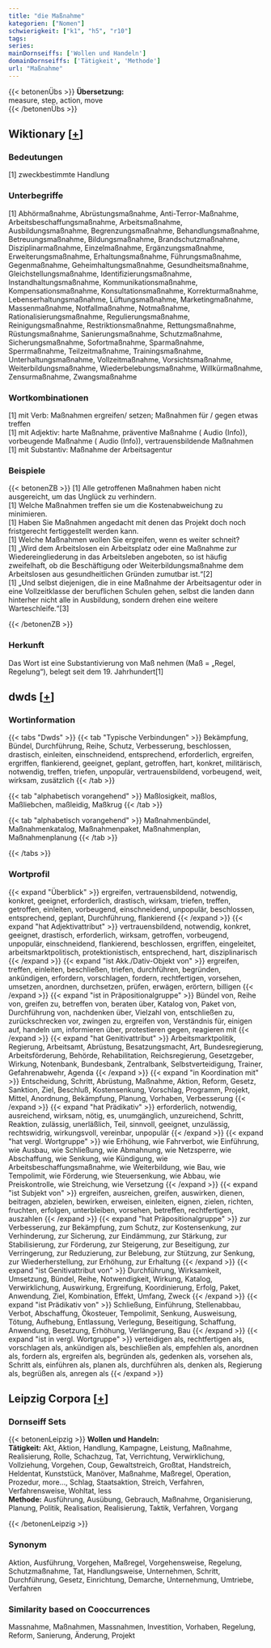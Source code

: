 ```yaml
---
title: "die Maßnahme"
kategorien: ["Nomen"]
schwierigkeit: ["k1", "h5", "r10"]
tags:
series:
mainDornseiffs: ['Wollen und Handeln']
domainDornseiffs: ['Tätigkeit', 'Methode']
url: "Maßnahme"
---
```


{{< betonenÜbs >}}
**Übersetzung:**  
measure, step, action, move  
{{< /betonenÜbs >}}

## Wiktionary [[+](https://de.wiktionary.org/wiki/Maßnahme)]

### Bedeutungen
[1] zweckbestimmte Handlung  

### Unterbegriffe
[1] Abhörmaßnahme, Abrüstungsmaßnahme, Anti-Terror-Maßnahme, Arbeitsbeschaffungsmaßnahme, Arbeitsmaßnahme, Ausbildungsmaßnahme, Begrenzungsmaßnahme, Behandlungsmaßnahme, Betreuungsmaßnahme, Bildungsmaßnahme, Brandschutzmaßnahme, Disziplinarmaßnahme, Einzelmaßnahme, Ergänzungsmaßnahme, Erweiterungsmaßnahme, Erhaltungsmaßnahme, Führungsmaßnahme, Gegenmaßnahme, Geheimhaltungsmaßnahme, Gesundheitsmaßnahme, Gleichstellungsmaßnahme, Identifizierungsmaßnahme, Instandhaltungsmaßnahme, Kommunikationsmaßnahme, Kompensationsmaßnahme, Konsultationsmaßnahme, Korrekturmaßnahme, Lebenserhaltungsmaßnahme, Lüftungsmaßnahme, Marketingmaßnahme, Massenmaßnahme, Notfallmaßnahme, Notmaßnahme, Rationalisierungsmaßnahme, Regulierungsmaßnahme, Reinigungsmaßnahme, Restriktionsmaßnahme, Rettungsmaßnahme, Rüstungsmaßnahme, Sanierungsmaßnahme, Schutzmaßnahme, Sicherungsmaßnahme, Sofortmaßnahme, Sparmaßnahme, Sperrmaßnahme, Teilzeitmaßnahme, Trainingsmaßnahme, Unterhaltungsmaßnahme, Vollzeitmaßnahme, Vorsichtsmaßnahme, Weiterbildungsmaßnahme, Wiederbelebungsmaßnahme, Willkürmaßnahme, Zensurmaßnahme, Zwangsmaßnahme  

### Wortkombinationen
[1] mit Verb: Maßnahmen ergreifen/ setzen; Maßnahmen für / gegen etwas treffen  
[1] mit Adjektiv: harte Maßnahme, präventive Maßnahme ( Audio (Info)), vorbeugende Maßnahme ( Audio (Info)), vertrauensbildende Maßnahmen  
[1] mit Substantiv: Maßnahme der Arbeitsagentur  

### Beispiele
{{< betonenZB >}}
[1] Alle getroffenen Maßnahmen haben nicht ausgereicht, um das Unglück zu verhindern.  
[1] Welche Maßnahmen treffen sie um die Kostenabweichung zu minimieren.  
[1] Haben Sie Maßnahmen angedacht mit denen das Projekt doch noch fristgerecht fertiggestellt werden kann.  
[1] Welche Maßnahmen wollen Sie ergreifen, wenn es weiter schneit?  
[1] „Wird dem Arbeitslosen ein Arbeitsplatz oder eine Maßnahme zur Wiedereingliederung in das Arbeitsleben angeboten, so ist häufig zweifelhaft, ob die Beschäftigung oder Weiterbildungsmaßnahme dem Arbeitslosen aus gesundheitlichen Gründen zumutbar ist.“[2]  
[1] „Und selbst diejenigen, die in eine Maßnahme der Arbeitsagentur oder in eine Vollzeitklasse der beruflichen Schulen gehen, selbst die landen dann hinterher nicht alle in Ausbildung, sondern drehen eine weitere Warteschleife.“[3]  

{{< /betonenZB >}}
### Herkunft
Das Wort ist eine Substantivierung von Maß nehmen (Maß = „Regel, Regelung“), belegt seit dem 19. Jahrhundert[1]  



## dwds [[+](https://www.dwds.de/wb/Maßnahme)]

### Wortinformation
{{< tabs "Dwds" >}}
{{< tab "Typische Verbindungen" >}}
Bekämpfung, Bündel, Durchführung, Reihe, Schutz, Verbesserung, beschlossen, drastisch, einleiten, einschneidend, entsprechend, erforderlich, ergreifen, ergriffen, flankierend, geeignet, geplant, getroffen, hart, konkret, militärisch, notwendig, treffen, triefen, unpopulär, vertrauensbildend, vorbeugend, weit, wirksam, zusätzlich
{{< /tab >}}

{{< tab "alphabetisch vorangehend" >}}
Maßlosigkeit, maßlos, Maßliebchen, maßleidig, Maßkrug
{{< /tab >}}

{{< tab "alphabetisch vorangehend" >}}
Maßnahmenbündel, Maßnahmenkatalog, Maßnahmenpaket, Maßnahmenplan, Maßnahmenplanung
{{< /tab >}}

{{< /tabs >}}

### Wortprofil
{{< expand "Überblick" >}} ergreifen, vertrauensbildend, notwendig, konkret, geeignet, erforderlich, drastisch, wirksam, triefen, treffen, getroffen, einleiten, vorbeugend, einschneidend, unpopulär, beschlossen, entsprechend, geplant, Durchführung, flankierend {{< /expand >}}
{{< expand "hat Adjektivattribut" >}} vertrauensbildend, notwendig, konkret, geeignet, drastisch, erforderlich, wirksam, getroffen, vorbeugend, unpopulär, einschneidend, flankierend, beschlossen, ergriffen, eingeleitet, arbeitsmarktpolitisch, protektionistisch, entsprechend, hart, disziplinarisch {{< /expand >}}
{{< expand "ist Akk./Dativ-Objekt von" >}} ergreifen, treffen, einleiten, beschließen, triefen, durchführen, begründen, ankündigen, erfordern, vorschlagen, fordern, rechtfertigen, vorsehen, umsetzen, anordnen, durchsetzen, prüfen, erwägen, erörtern, billigen {{< /expand >}}
{{< expand "ist in Präpositionalgruppe" >}} Bündel von, Reihe von, greifen zu, betreffen von, beraten über, Katalog von, Paket von, Durchführung von, nachdenken über, Vielzahl von, entschließen zu, zurückschrecken vor, zwingen zu, ergreifen von, Verständnis für, einigen auf, handeln um, informieren über, protestieren gegen, reagieren mit {{< /expand >}}
{{< expand "hat Genitivattribut" >}} Arbeitsmarktpolitik, Regierung, Arbeitsamt, Abrüstung, Besatzungsmacht, Art, Bundesregierung, Arbeitsförderung, Behörde, Rehabilitation, Reichsregierung, Gesetzgeber, Wirkung, Notenbank, Bundesbank, Zentralbank, Selbstverteidigung, Trainer, Gefahrenabwehr, Agenda {{< /expand >}}
{{< expand "in Koordination mit" >}} Entscheidung, Schritt, Abrüstung, Maßnahme, Aktion, Reform, Gesetz, Sanktion, Ziel, Beschluß, Kostensenkung, Vorschlag, Programm, Projekt, Mittel, Anordnung, Bekämpfung, Planung, Vorhaben, Verbesserung {{< /expand >}}
{{< expand "hat Prädikativ" >}} erforderlich, notwendig, ausreichend, wirksam, nötig, es, unumgänglich, unzureichend, Schritt, Reaktion, zulässig, unerläßlich, Teil, sinnvoll, geeignet, unzulässig, rechtswidrig, wirkungsvoll, vereinbar, unpopulär {{< /expand >}}
{{< expand "hat vergl. Wortgruppe" >}} wie Erhöhung, wie Fahrverbot, wie Einführung, wie Ausbau, wie Schließung, wie Abmahnung, wie Netzsperre, wie Abschaffung, wie Senkung, wie Kündigung, wie Arbeitsbeschaffungsmaßnahme, wie Weiterbildung, wie Bau, wie Tempolimit, wie Förderung, wie Steuersenkung, wie Abbau, wie Preiskontrolle, wie Streichung, wie Versetzung {{< /expand >}}
{{< expand "ist Subjekt von" >}} ergreifen, ausreichen, greifen, auswirken, dienen, beitragen, abzielen, bewirken, erweisen, einleiten, eignen, zielen, richten, fruchten, erfolgen, unterbleiben, vorsehen, betreffen, rechtfertigen, auszahlen {{< /expand >}}
{{< expand "hat Präpositionalgruppe" >}} zur Verbesserung, zur Bekämpfung, zum Schutz, zur Kostensenkung, zur Verhinderung, zur Sicherung, zur Eindämmung, zur Stärkung, zur Stabilisierung, zur Förderung, zur Steigerung, zur Beseitigung, zur Verringerung, zur Reduzierung, zur Belebung, zur Stützung, zur Senkung, zur Wiederherstellung, zur Erhöhung, zur Erhaltung {{< /expand >}}
{{< expand "ist Genitivattribut von" >}} Durchführung, Wirksamkeit, Umsetzung, Bündel, Reihe, Notwendigkeit, Wirkung, Katalog, Verwirklichung, Auswirkung, Ergreifung, Koordinierung, Erfolg, Paket, Anwendung, Ziel, Kombination, Effekt, Umfang, Zweck {{< /expand >}}
{{< expand "ist Prädikativ von" >}} Schließung, Einführung, Stellenabbau, Verbot, Abschaffung, Ökosteuer, Tempolimit, Senkung, Ausweisung, Tötung, Aufhebung, Entlassung, Verlegung, Beseitigung, Schaffung, Anwendung, Besetzung, Erhöhung, Verlängerung, Bau {{< /expand >}}
{{< expand "ist in vergl. Wortgruppe" >}} verteidigen als, rechtfertigen als, vorschlagen als, ankündigen als, beschließen als, empfehlen als, anordnen als, fordern als, ergreifen als, begründen als, gedenken als, vorsehen als, Schritt als, einführen als, planen als, durchführen als, denken als, Regierung als, begrüßen als, anregen als {{< /expand >}}

## Leipzig Corpora [[+](https://corpora.uni-leipzig.de/en/res?word=Maßnahme&corpusId=deu_newscrawl-public_2018)]

### Dornseiff Sets
{{< betonenLeipzig >}}
**Wollen und Handeln:**  
**Tätigkeit:** Akt, Aktion, Handlung, Kampagne, Leistung, Maßnahme, Realisierung, Rolle, Schachzug, Tat, Verrichtung, Verwirklichung, Vollziehung, Vorgehen, Coup, Gewaltstreich, Großtat, Handstreich, Heldentat, Kunststück, Manöver, Maßnahme, Maßregel, Operation, Prozedur, more..., Schlag, Staatsaktion, Streich, Verfahren, Verfahrensweise, Wohltat, less  
**Methode:** Ausführung, Ausübung, Gebrauch, Maßnahme, Organisierung, Planung, Politik, Realisation, Realisierung, Taktik, Verfahren, Vorgang  

{{< /betonenLeipzig >}}

### Synonym
Aktion, Ausführung, Vorgehen, Maßregel, Vorgehensweise, Regelung, Schutzmaßnahme, Tat, Handlungsweise, Unternehmen, Schritt, Durchführung, Gesetz, Einrichtung, Demarche, Unternehmung, Umtriebe, Verfahren


### Similarity based on Cooccurrences
Massnahme, Maßnahmen, Massnahmen, Investition, Vorhaben, Regelung, Reform, Sanierung, Änderung, Projekt

